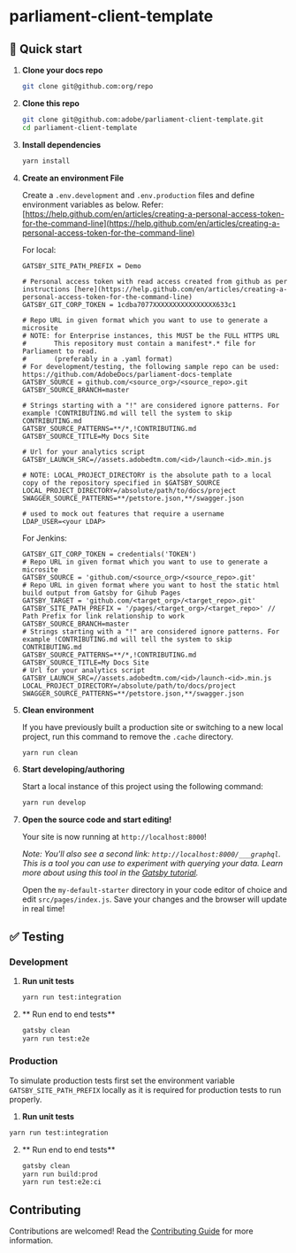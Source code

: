 # parliament-client-template

## 🚀 Quick start

1. **Clone your docs repo**

   ```sh
   git clone git@github.com:org/repo
   ```

1. **Clone this repo**

   ```sh
   git clone git@github.com:adobe/parliament-client-template.git
   cd parliament-client-template
   ```

1. **Install dependencies**

   ```sh
   yarn install
   ```

1. **Create an environment File**

   Create a `.env.development` and `.env.production` files and define environment variables as below. Refer: [https://help.github.com/en/articles/creating-a-personal-access-token-for-the-command-line](https://help.github.com/en/articles/creating-a-personal-access-token-for-the-command-line)

   For local:

   ```
   GATSBY_SITE_PATH_PREFIX = Demo
   
   # Personal access token with read access created from github as per instructions [here](https://help.github.com/en/articles/creating-a-personal-access-token-for-the-command-line)
   GATSBY_GIT_CORP_TOKEN = 1cdba7077XXXXXXXXXXXXXXXX633c1

   # Repo URL in given format which you want to use to generate a microsite
   # NOTE: for Enterprise instances, this MUST be the FULL HTTPS URL
   #       This repository must contain a manifest*.* file for Parliament to read.
   #       (preferably in a .yaml format)
   # For development/testing, the following sample repo can be used: https://github.com/AdobeDocs/parliament-docs-template
   GATSBY_SOURCE = github.com/<source_org>/<source_repo>.git
   GATSBY_SOURCE_BRANCH=master

   # Strings starting with a "!" are considered ignore patterns. For example !CONTRIBUTING.md will tell the system to skip CONTRIBUTING.md
   GATSBY_SOURCE_PATTERNS=**/*,!CONTRIBUTING.md
   GATSBY_SOURCE_TITLE=My Docs Site

   # Url for your analytics script
   GATSBY_LAUNCH_SRC=//assets.adobedtm.com/<id>/launch-<id>.min.js
   
   # NOTE: LOCAL_PROJECT_DIRECTORY is the absolute path to a local copy of the repository specified in $GATSBY_SOURCE
   LOCAL_PROJECT_DIRECTORY=/absolute/path/to/docs/project
   SWAGGER_SOURCE_PATTERNS=**/petstore.json,**/swagger.json

   # used to mock out features that require a username
   LDAP_USER=<your LDAP>
   ```

   For Jenkins:

   ```
   GATSBY_GIT_CORP_TOKEN = credentials('TOKEN')
   # Repo URL in given format which you want to use to generate a microsite
   GATSBY_SOURCE = 'github.com/<source_org>/<source_repo>.git'
   # Repo URL in given format where you want to host the static html build output from Gatsby for Gihub Pages
   GATSBY_TARGET = 'github.com/<target_org>/<target_repo>.git'
   GATSBY_SITE_PATH_PREFIX = '/pages/<target_org>/<target_repo>' // Path Prefix for link relationship to work
   GATSBY_SOURCE_BRANCH=master
   # Strings starting with a "!" are considered ignore patterns. For example !CONTRIBUTING.md will tell the system to skip CONTRIBUTING.md
   GATSBY_SOURCE_PATTERNS=**/*,!CONTRIBUTING.md
   GATSBY_SOURCE_TITLE=My Docs Site
   # Url for your analytics script
   GATSBY_LAUNCH_SRC=//assets.adobedtm.com/<id>/launch-<id>.min.js
   LOCAL_PROJECT_DIRECTORY=/absolute/path/to/docs/project
   SWAGGER_SOURCE_PATTERNS=**/petstore.json,**/swagger.json
   ```

1. **Clean environment**

   If you have previously built a production site or switching to a new local project, run this command to remove the `.cache` directory.

   ```sh
   yarn run clean
   ```

1. **Start developing/authoring**

   Start a local instance of this project using the following command:

   ```sh
   yarn run develop
   ```

1. **Open the source code and start editing!**

   Your site is now running at `http://localhost:8000`!

   _Note: You'll also see a second link: _`http://localhost:8000/___graphql`_. This is a tool you can use to experiment with querying your data. Learn more about using this tool in the [Gatsby tutorial](https://www.gatsbyjs.org/tutorial/part-five/#introducing-graphiql)._

   Open the `my-default-starter` directory in your code editor of choice and edit `src/pages/index.js`. Save your changes and the browser will update in real time!

## ✅ Testing

### Development

1. **Run unit tests**

   ```sh
   yarn run test:integration
   ```

2. ** Run end to end tests**

   ```sh
   gatsby clean
   yarn run test:e2e
   ```

### Production

To simulate production tests first set the environment variable `GATSBY_SITE_PATH_PREFIX` locally as it is required for production tests to run properly.

1. **Run unit tests**

```sh
yarn run test:integration
```

2. ** Run end to end tests**

   ```sh
   gatsby clean
   yarn run build:prod
   yarn run test:e2e:ci
   ```

## Contributing

Contributions are welcomed! Read the [Contributing Guide](./.github/CONTRIBUTING.md) for more information.
